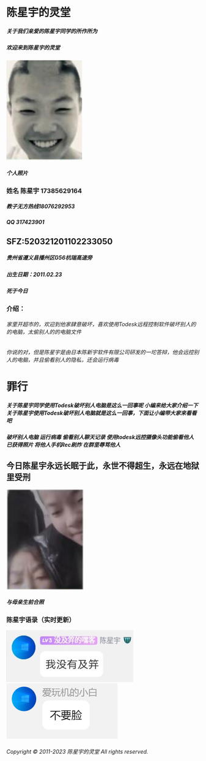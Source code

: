 # 陈星宇的灵堂
##### 关于我们亲爱的陈星宇同学的所作所为
##### 欢迎来到陈星宇的灵堂
![陈星宇](cxy.png "陈星宇")
##### 个人照片
### 姓名 陈星宇 17385629164
##### 教子无方热线18076292953
##### QQ 317423901
## SFZ:520321201102233050
##### 贵州省遵义县播州区G56杭瑞高速旁
##### 出生日期：2011.02.23
##### 死于今日
### 介绍：
###### 家里开超市的，欢迎到他家肆意破坏，喜欢使用Todesk远程控制软件破坏别人的的电脑，太偷别人的的电脑文件
###### 你说的对，但是陈星宇是由日本陈新宇软件有限公司研发的一坨答辩，他会远控别人的电脑，并且偷看别人的隐私，还会运行病毒
# 罪行
##### 关于陈星宇同学使用Todesk破坏别人电脑是这么一回事呢 小编来给大家介绍一下 关于陈星宇使用Todesk破坏别人电脑就是这么一回事，下面让小编带大家来看看吧

##### 破坏别人电脑 运行病毒 偷看别人聊天记录 使用todesk远控摄像头功能偷看他人 已获得照片 将他人手机Rec刷炸 在群里辱骂他人

## 今日陈星宇永远长眠于此，永世不得超生，永远在地狱里受刑
![陈星宇mom](cxymom.png "陈星宇mom")
##### 与母亲生前合照

### 陈星宇语录（实时更新）
![陈星宇yl](cxyyl.png "陈星宇yl")
![陈星宇yl2](cxyyl2.png "陈星宇yl2")

###### Copyright © 2011-2023 陈星宇的灵堂 All rights reserved.